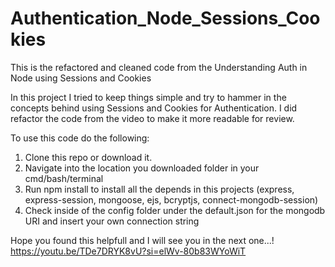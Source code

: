 # Authentication_Node_Sessions_Cookies
This is the refactored and cleaned code from the Understanding Auth in Node using Sessions and Cookies

In this project I tried to keep things simple and try to hammer in the concepts behind using Sessions
and Cookies for Authentication. I did refactor the code from the video to make it more readable for review.

To use this code do the following:
1. Clone this repo or download it.
2. Navigate into the location you downloaded folder in your cmd/bash/terminal
3. Run npm install to install all the depends in this projects (express, express-session, mongoose, ejs, bcryptjs, connect-mongodb-session)
4. Check inside of the config folder under the default.json for the mongodb URI and insert your own connection string 

Hope you found this helpfull and I will see you in the next one...!
        https://youtu.be/TDe7DRYK8vU?si=elWv-80b83WYoWiT
